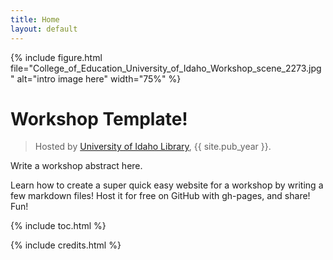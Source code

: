 ```yaml
---
title: Home
layout: default
---
```


{% include figure.html file="College_of_Education_University_of_Idaho_Workshop_scene_2273.jpg" alt="intro image here" width="75%" %}

# Workshop Template!

> Hosted by [University of Idaho Library](http://www.lib.uidaho.edu/), {{ site.pub_year }}.

Write a workshop abstract here.

Learn how to create a super quick easy website for a workshop by writing a few markdown files! 
Host it for free on GitHub with gh-pages, and share!
Fun!

{% include toc.html %}

{% include credits.html %}
